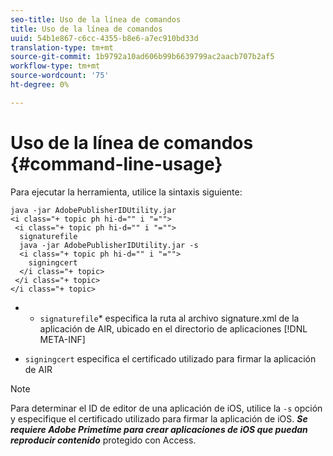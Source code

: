 ```yaml
---
seo-title: Uso de la línea de comandos
title: Uso de la línea de comandos
uuid: 54b1e867-c6cc-4355-b8e6-a7ec910bd33d
translation-type: tm+mt
source-git-commit: 1b9792a10ad606b99b6639799ac2aacb707b2af5
workflow-type: tm+mt
source-wordcount: '75'
ht-degree: 0%

---
```



# Uso de la línea de comandos {#command-line-usage}

Para ejecutar la herramienta, utilice la sintaxis siguiente:

```
java -jar AdobePublisherIDUtility.jar 
<i class="+ topic ph hi-d="" i "="">
 <i class="+ topic ph hi-d="" i "="">
  signaturefile 
  java -jar AdobePublisherIDUtility.jar -s 
  <i class="+ topic ph hi-d="" i "="">
    signingcert
  </i class="+ topic>
 </i class="+ topic>
</i class="+ topic>
```

* 
   * `signaturefile`* especifica la ruta al archivo signature.xml de la aplicación de AIR, ubicado en el directorio de aplicaciones [!DNL META-INF]

* `signingcert` especifica el certificado utilizado para firmar la aplicación de AIR

>[!NOTE]
>
>Para determinar el ID de editor de una aplicación de iOS, utilice la `-s` opción y especifique el certificado utilizado para firmar la aplicación de iOS. ***Se requiere Adobe Primetime para crear aplicaciones de iOS que puedan reproducir contenido*** protegido con Access.

